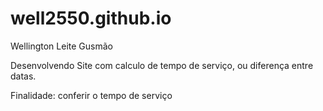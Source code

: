 # well2550.github.io


Wellington Leite Gusmão

Desenvolvendo Site com calculo de tempo de serviço, ou diferença entre datas.

Finalidade: conferir o tempo de serviço
